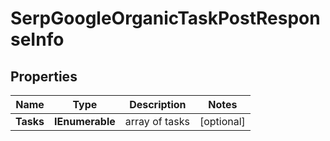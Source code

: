 # SerpGoogleOrganicTaskPostResponseInfo


## Properties

| Name | Type | Description | Notes |
|------------ | ------------- | ------------- | -------------|
**Tasks** | **IEnumerable<SerpGoogleOrganicTaskPostTaskInfo>** | array of tasks |[optional]|